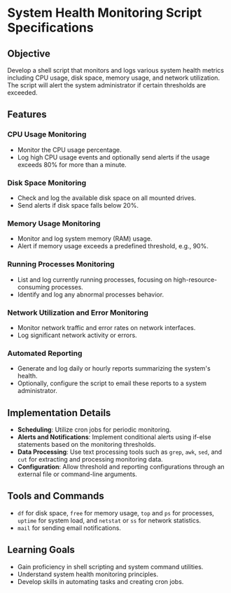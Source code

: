 # System Health Monitoring Script Specifications

## Objective

Develop a shell script that monitors and logs various system health metrics including CPU usage, disk space, memory usage, and network utilization. The script will alert the system administrator if certain thresholds are exceeded.

## Features

### CPU Usage Monitoring

- Monitor the CPU usage percentage.
- Log high CPU usage events and optionally send alerts if the usage exceeds 80% for more than a minute.

### Disk Space Monitoring

- Check and log the available disk space on all mounted drives.
- Send alerts if disk space falls below 20%.

### Memory Usage Monitoring

- Monitor and log system memory (RAM) usage.
- Alert if memory usage exceeds a predefined threshold, e.g., 90%.

### Running Processes Monitoring

- List and log currently running processes, focusing on high-resource-consuming processes.
- Identify and log any abnormal processes behavior.

### Network Utilization and Error Monitoring

- Monitor network traffic and error rates on network interfaces.
- Log significant network activity or errors.

### Automated Reporting

- Generate and log daily or hourly reports summarizing the system's health.
- Optionally, configure the script to email these reports to a system administrator.

## Implementation Details

- **Scheduling**: Utilize cron jobs for periodic monitoring.
- **Alerts and Notifications**: Implement conditional alerts using if-else statements based on the monitoring thresholds.
- **Data Processing**: Use text processing tools such as `grep`, `awk`, `sed`, and `cut` for extracting and processing monitoring data.
- **Configuration**: Allow threshold and reporting configurations through an external file or command-line arguments.

## Tools and Commands

- `df` for disk space, `free` for memory usage, `top` and `ps` for processes, `uptime` for system load, and `netstat` or `ss` for network statistics.
- `mail` for sending email notifications.

## Learning Goals

- Gain proficiency in shell scripting and system command utilities.
- Understand system health monitoring principles.
- Develop skills in automating tasks and creating cron jobs.
